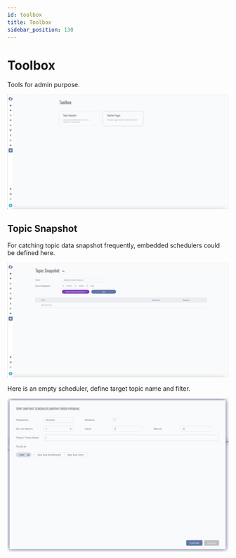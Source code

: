 ```yaml
---
id: toolbox  
title: Toolbox  
sidebar_position: 130
---
```


# Toolbox

Tools for admin purpose.

![Toolbox Index](images/toolbox.png)

## Topic Snapshot

For catching topic data snapshot frequently, embedded schedulers could be defined here.

![Topic Snapshot](images/topic-snapshot.png)

Here is an empty scheduler, define target topic name and filter.

![Topic Snapshot Scheduler](images/topic-snapshot-scheduler.png)


